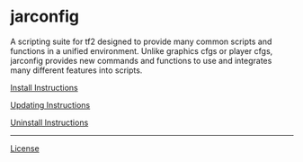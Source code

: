 # jarconfig

A scripting suite for tf2 designed to provide many common scripts and functions in a unified environment. Unlike graphics cfgs or player cfgs, jarconfig provides new commands and functions to use and integrates many different features into scripts.

[Install Instructions](/docs/readme/install.md)

[Updating Instructions](/docs/readme/updating.md)

[Uninstall Instructions](/docs/readme/uninstall.md)

---

[License](/docs/readme/LICENSE)
